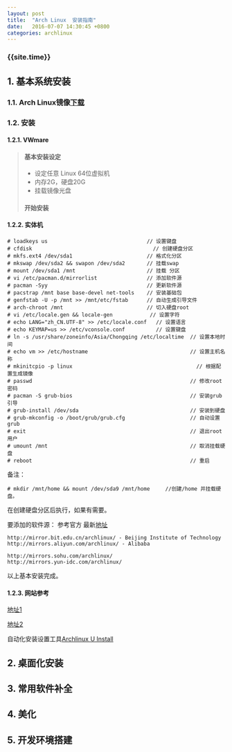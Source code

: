 ```yaml
---
layout: post  
title:  "Arch Linux  安装指南"  
date:   2016-07-07 14:30:45 +0800
categories: archlinux  
---
```


###  {{site.time}}

## 1.	基本系统安装

### 1.1.	Arch Linux镜像[下载](https://www.archlinux.org/download/)

### 1.2.	安装

#### 1.2.1.	VWmare  

> #### 基本安装设定  
> * 设定任意 Linux 64位虚拟机
> * 内存2G，硬盘20G
> * 挂载镜像光盘
> 
> #### 开始安装

#### 1.2.2.	实体机  

	# loadkeys us                                // 设置键盘
	# cfdisk			                           // 创建硬盘分区
	# mkfs.ext4 /dev/sda1                        // 格式化分区
	# mkswap /dev/sda2 && swapon /dev/sda2       // 挂载swap
	# mount /dev/sda1 /mnt                       // 挂载 分区
	# vi /etc/pacman.d/mirrorlist                // 添加软件源
	# pacman -Syy                                // 更新软件源
	# pacstrap /mnt base base-devel net-tools    // 安装基础包
	# genfstab -U -p /mnt >> /mnt/etc/fstab      // 自动生成引导文件
	# arch-chroot /mnt                           // 切入硬盘root
	# vi /etc/locale.gen && locale-gen		      // 设置字符
	# echo LANG="zh_CN.UTF-8" >> /etc/locale.conf   // 设置语言
	# echo KEYMAP=us >> /etc/vconsole.conf          // 设置键盘
	# ln -s /usr/share/zoneinfo/Asia/Chongqing /etc/localtime  // 设置本地时间
	# echo vm >> /etc/hostname                                 // 设置主机名称
	# mkinitcpio -p linux										 // 根据配置生成镜像
	# passwd                                                   // 修改root密码
	# pacman -S grub-bios                                      // 安装grub引导
	# grub-install /dev/sda                                    // 安装到硬盘
	# grub-mkconfig -o /boot/grub/grub.cfg                     // 自动设置grub
	# exit                                                     // 退出root用户
	# umount /mnt                                              // 取消挂载硬盘
	# reboot                                                   // 重启

备注：
	
	# mkdir /mnt/home && mount /dev/sda9 /mnt/home     //创建/home 并挂载硬盘。
	
在创建硬盘分区后执行，如果有需要。

要添加的软件源： 参考官方 最新[地址](https://wiki.archlinux.org/index.php/Mirrors#China)

	http://mirror.bit.edu.cn/archlinux/ - Beijing Institute of Technology
	http://mirrors.aliyun.com/archlinux/ - Alibaba

	http://mirrors.sohu.com/archlinux/
	http://mirrors.yun-idc.com/archlinux/

以上基本安装完成。

#### 1.2.3.	网站参考   

[地址1](https://bbs.archlinuxcn.org/viewtopic.php?id=1901)  

[地址2](https://bbs.archlinuxcn.org/viewtopic.php?id=1037)

自动化安装设置工具[Archlinux U Install](https://github.com/helmuthdu/aui)
 
## 2.	桌面化安装

## 3.	常用软件补全

## 4.	美化

## 5.	开发环境搭建

